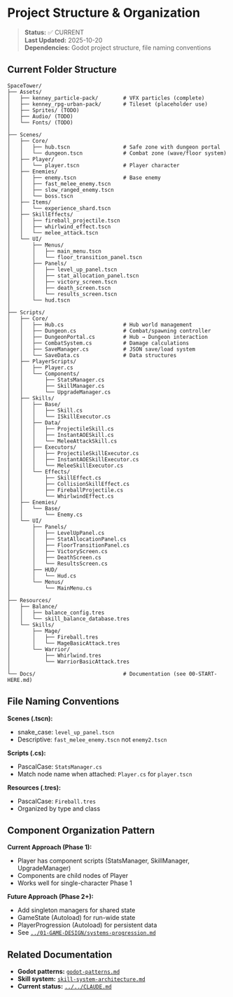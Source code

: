 # Project Structure & Organization

> **Status:** ✅ CURRENT  
> **Last Updated:** 2025-10-20  
> **Dependencies:** Godot project structure, file naming conventions

## Current Folder Structure

```
SpaceTower/
├── Assets/
│   ├── kenney_particle-pack/        # VFX particles (complete)
│   ├── kenney_rpg-urban-pack/       # Tileset (placeholder use)
│   ├── Sprites/ (TODO)
│   ├── Audio/ (TODO)
│   └── Fonts/ (TODO)
│
├── Scenes/
│   ├── Core/
│   │   ├── hub.tscn                 # Safe zone with dungeon portal
│   │   └── dungeon.tscn             # Combat zone (wave/floor system)
│   ├── Player/
│   │   └── player.tscn              # Player character
│   ├── Enemies/
│   │   ├── enemy.tscn               # Base enemy
│   │   ├── fast_melee_enemy.tscn
│   │   ├── slow_ranged_enemy.tscn
│   │   └── boss.tscn
│   ├── Items/
│   │   └── experience_shard.tscn
│   ├── SkillEffects/
│   │   ├── fireball_projectile.tscn
│   │   ├── whirlwind_effect.tscn
│   │   └── melee_attack.tscn
│   └── UI/
│       ├── Menus/
│       │   ├── main_menu.tscn
│       │   └── floor_transition_panel.tscn
│       ├── Panels/
│       │   ├── level_up_panel.tscn
│       │   ├── stat_allocation_panel.tscn
│       │   ├── victory_screen.tscn
│       │   ├── death_screen.tscn
│       │   └── results_screen.tscn
│       └── hud.tscn
│
├── Scripts/
│   ├── Core/
│   │   ├── Hub.cs                   # Hub world management
│   │   ├── Dungeon.cs               # Combat/spawning controller
│   │   ├── DungeonPortal.cs         # Hub → Dungeon interaction
│   │   ├── CombatSystem.cs          # Damage calculations
│   │   ├── SaveManager.cs           # JSON save/load system
│   │   └── SaveData.cs              # Data structures
│   ├── PlayerScripts/
│   │   ├── Player.cs
│   │   └── Components/
│   │       ├── StatsManager.cs
│   │       ├── SkillManager.cs
│   │       └── UpgradeManager.cs
│   ├── Skills/
│   │   ├── Base/
│   │   │   ├── Skill.cs
│   │   │   └── ISkillExecutor.cs
│   │   ├── Data/
│   │   │   ├── ProjectileSkill.cs
│   │   │   ├── InstantAOESkill.cs
│   │   │   └── MeleeAttackSkill.cs
│   │   ├── Executors/
│   │   │   ├── ProjectileSkillExecutor.cs
│   │   │   ├── InstantAOESkillExecutor.cs
│   │   │   └── MeleeSkillExecutor.cs
│   │   └── Effects/
│   │       ├── SkillEffect.cs
│   │       ├── CollisionSkillEffect.cs
│   │       ├── FireballProjectile.cs
│   │       └── WhirlwindEffect.cs
│   ├── Enemies/
│   │   └── Base/
│   │       └── Enemy.cs
│   └── UI/
│       ├── Panels/
│       │   ├── LevelUpPanel.cs
│       │   ├── StatAllocationPanel.cs
│       │   ├── FloorTransitionPanel.cs
│       │   ├── VictoryScreen.cs
│       │   ├── DeathScreen.cs
│       │   └── ResultsScreen.cs
│       ├── HUD/
│       │   └── Hud.cs
│       └── Menus/
│           └── MainMenu.cs
│
├── Resources/
│   ├── Balance/
│   │   ├── balance_config.tres
│   │   └── skill_balance_database.tres
│   └── Skills/
│       ├── Mage/
│       │   ├── Fireball.tres
│       │   └── MageBasicAttack.tres
│       └── Warrior/
│           ├── Whirlwind.tres
│           └── WarriorBasicAttack.tres
│
└── Docs/                            # Documentation (see 00-START-HERE.md)
```

## File Naming Conventions

**Scenes (.tscn):**
- snake_case: `level_up_panel.tscn`
- Descriptive: `fast_melee_enemy.tscn` not `enemy2.tscn`

**Scripts (.cs):**
- PascalCase: `StatsManager.cs`
- Match node name when attached: `Player.cs` for `player.tscn`

**Resources (.tres):**
- PascalCase: `Fireball.tres`
- Organized by type and class

## Component Organization Pattern

**Current Approach (Phase 1):**
- Player has component scripts (StatsManager, SkillManager, UpgradeManager)
- Components are child nodes of Player
- Works well for single-character Phase 1

**Future Approach (Phase 2+):**
- Add singleton managers for shared state
- GameState (Autoload) for run-wide state
- PlayerProgression (Autoload) for persistent data
- See [`../01-GAME-DESIGN/systems-progression.md`](../01-GAME-DESIGN/systems-progression.md)

## Related Documentation

- **Godot patterns:** [`godot-patterns.md`](godot-patterns.md)
- **Skill system:** [`skill-system-architecture.md`](skill-system-architecture.md)
- **Current status:** [`../../CLAUDE.md`](../../CLAUDE.md)
